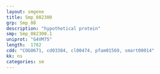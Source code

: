 ```yaml
---
layout: smgene
title: Smp_082300
grp: Smp_08
description: "hypothetical protein"
smp: Smp_082300.1
uniprot: "G4VM75"
length:  1782
cdd: "COG0671, cd03384, cl00474, pfam01569, smart00014"
kk: ns
categories: sm
---
```

